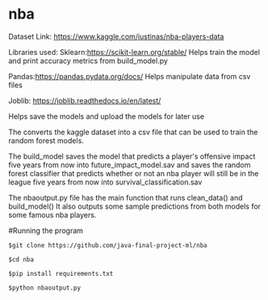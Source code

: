 # nba

Dataset Link: https://www.kaggle.com/justinas/nba-players-data

Libraries used:
Sklearn:https://scikit-learn.org/stable/
Helps train the model and print accuracy metrics from build_model.py



Pandas:https://pandas.pydata.org/docs/
Helps manipulate data from csv files

Joblib: https://joblib.readthedocs.io/en/latest/

Helps save the models and upload the models for later use

The  converts the kaggle dataset into a csv
file that can be used to train the random forest models.

The build_model saves the model that predicts a player's offensive impact five years from now into future_impact_model.sav and 
saves the random forest classifier that predicts whether or not an nba player will still be in the league five years from now into survival_classification.sav


The nbaoutput.py file has the main function that runs clean_data() and build_model()
It also outputs some sample predictions from both models for some famous nba players.





#Running the program

```
$git clone https://github.com/java-final-project-ml/nba

$cd nba

$pip install requirements.txt

$python nbaoutput.py
```







